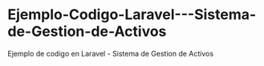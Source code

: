 # Ejemplo-Codigo-Laravel---Sistema-de-Gestion-de-Activos
Ejemplo de codigo en Laravel - Sistema de Gestion de Activos
